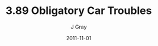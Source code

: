 ---
title: '3.89 Obligatory Car Troubles'
alt: 'Mysteries of the Arcana'
date: '2011-11-01'
author: 'J Gray'
artist: 'Gennifer'
chapter: '3 Two by Two'
filler: false
---